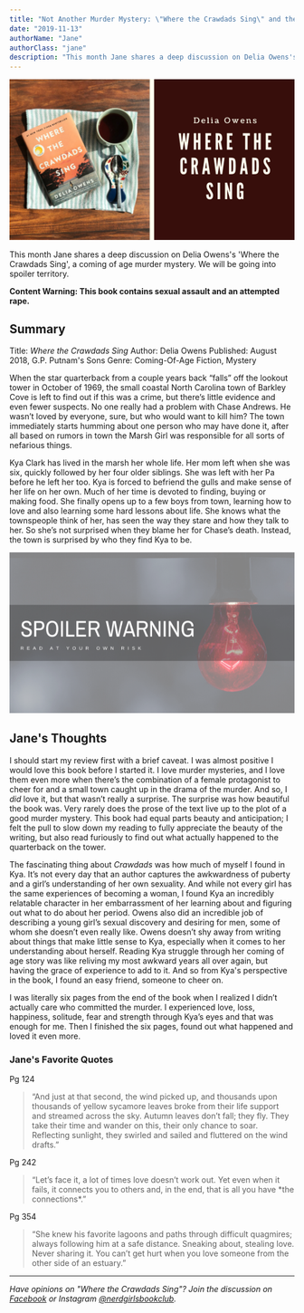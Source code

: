 ```yaml
---
title: "Not Another Murder Mystery: \"Where the Crawdads Sing\" and the Universality of Womanhood"
date: "2019-11-13"
authorName: "Jane"
authorClass: "jane"
description: "This month Jane shares a deep discussion on Delia Owens's \"Where the Crawdads Sing\", a coming of age murder mystery. We will be going into spoiler territory, read at your own risk."
---
```


![A photo of Where the Crawdads Sing by Delia Owns](crawdads-112019.png)

This month Jane shares a deep discussion on Delia Owens's 'Where the Crawdads Sing', a coming of age murder mystery. We will be going into spoiler territory.

**Content Warning: This book contains sexual assault and an attempted rape.**

## Summary

Title: *Where the Crawdads Sing*
Author: Delia Owens
Published: August 2018, G.P. Putnam's Sons
Genre: Coming-Of-Age Fiction, Mystery

When the star quarterback from a couple years back “falls” off the lookout tower in October of 1969, the small coastal North Carolina town of Barkley Cove is left to find out if this was a crime, but there’s little evidence and even fewer suspects. No one really had a problem with Chase Andrews. He wasn’t loved by everyone, sure, but who would want to kill him? The town immediately starts humming about one person who may have done it, after all based on rumors in town the Marsh Girl was responsible for all sorts of nefarious things.

Kya Clark has lived in the marsh her whole life. Her mom left when she was six, quickly followed by her four older siblings. She was left with her Pa before he left her too. Kya is forced to befriend the gulls and make sense of her life on her own. Much of her time is devoted to finding, buying or making food. She finally opens up to a few boys from town, learning how to love and also learning some hard lessons about life. She knows what the townspeople think of her, has seen the way they stare and how they talk to her. So she’s not surprised when they blame her for Chase’s death. Instead, the town is surprised by who they find Kya to be.

![Spoiler Warning](spoiler1.png)

<h2 class="utl-color--jane">Jane's Thoughts</h2>

I should start my review first with a brief caveat. I was almost positive I would love this book before I started it. I love murder mysteries, and I love them even more when there’s the combination of a female protagonist to cheer for and a small town caught up in the drama of the murder. And so, I *did* love it, but that wasn’t really a surprise. The surprise was how beautiful the book was. Very rarely does the prose of the text live up to the plot of a good murder mystery. This book had equal parts beauty and anticipation; I felt the pull to slow down my reading to fully appreciate the beauty of the writing, but also read furiously to find out what actually happened to the quarterback on the tower.

The fascinating thing about *Crawdads* was how much of myself I found in Kya. It’s not every day that an author captures the awkwardness of puberty and a girl’s understanding of her own sexuality. And while not every girl has the same experiences of becoming a woman, I found Kya an incredibly relatable character in her embarrassment of her learning about and figuring out what to do about her period. Owens also did an incredible job of describing a young girl’s sexual discovery and desiring for men, some of whom she doesn’t even really like. Owens doesn’t shy away from writing about things that make little sense to Kya, especially when it comes to her understanding about herself. Reading Kya struggle through her coming of age story was like reliving my most awkward years all over again, but having the grace of experience to add to it. And so from Kya's perspective in the book, I found an easy friend, someone to cheer on.

I was literally six pages from the end of the book when I realized I didn’t actually care who committed the murder. I experienced love, loss, happiness, solitude, fear and strength through Kya’s eyes and that was enough for me. Then I finished the six pages, found out what happened and loved it even more.  

### Jane's Favorite Quotes

Pg 124
<blockquote class="utl-blockquote--jane">“And just at that second, the wind picked up, and thousands upon thousands of yellow sycamore leaves broke from their life support and streamed across the sky. Autumn leaves don’t fall; they fly. They take their time and wander on this, their only chance to soar. Reflecting sunlight, they swirled and sailed and fluttered on the wind drafts.”</blockquote>

Pg 242
<blockquote class="utl-blockquote--jane">“Let’s face it, a lot of times love doesn’t work out. Yet even when it fails, it connects you to others and, in the end, that is all you have *the connections*.”</blockquote>

Pg 354
<blockquote class="utl-blockquote--jane">“She knew his favorite lagoons and paths through difficult quagmires; always following him at a safe distance. Sneaking about, stealing love. Never sharing it. You can’t get hurt when you love someone from the other side of an estuary.”</blockquote>

---

*Have opinions on "Where the Crawdads Sing"? Join the discussion on [Facebook](https://www.facebook.com/nerdgirlsbookclub) or Instagram [@nerdgirlsbookclub](https://www.instagram.com/nerdgirlsbookclub/).*
